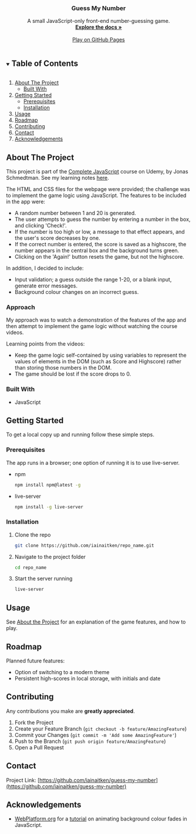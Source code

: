<p align="center">
  <h3 align="center">Guess My Number</h3>

  <p align="center">
    A small JavaScript-only front-end number-guessing game.
    <br />
    <a href="https://github.com/iainaitken/repo_name"><strong>Explore the docs »</strong></a>
    <br />
    <br />
    <a href="https://github.iainaitken.io/guess-my-number">Play on GitHub Pages</a>
  </p>
</p>

<details open="open">
  <summary><h2 style="display: inline-block">Table of Contents</h2></summary>
  <ol>
    <li>
      <a href="#about-the-project">About The Project</a>
      <ul>
        <li><a href="#built-with">Built With</a></li>
      </ul>
    </li>
    <li>
      <a href="#getting-started">Getting Started</a>
      <ul>
        <li><a href="#prerequisites">Prerequisites</a></li>
        <li><a href="#installation">Installation</a></li>
      </ul>
    </li>
    <li><a href="#usage">Usage</a></li>
    <li><a href="#roadmap">Roadmap</a></li>
    <li><a href="#contributing">Contributing</a></li>
    <li><a href="#contact">Contact</a></li>
    <li><a href="#acknowledgements">Acknowledgements</a></li>
  </ol>
</details>

## About The Project

This project is part of the [Complete JavaScript](https://www.udemy.com/course/the-complete-javascript-course/) course on Udemy, by Jonas Schmedtman. See my learning notes [here](https://github.com/iainaitken/courses/blob/main/udemy/complete_javascript/notes/section-7/070-guess-my-number.md).

The HTML and CSS files for the webpage were provided; the challenge was to implement the game logic using JavaScript. The features to be included in the app were:

- A random number between 1 and 20 is generated.
- The user attempts to guess the number by entering a number in the box, and clicking 'Check!'.
- If the number is too high or low, a message to that effect appears, and the user's score decreases by one.
- If the correct number is entered, the score is saved as a highscore, the number appears in the central box and the background turns green.
- Clicking on the 'Again!' button resets the game, but not the highscore.

In addition, I decided to include:

- Input validation; a guess outside the range 1-20, or a blank input, generate error messages.
- Background colour changes on an incorrect guess.

### Approach

My approach was to watch a demonstration of the features of the app and then attempt to implement the game logic without watching the course videos.

Learning points from the videos:

- Keep the game logic self-contained by using variables to represent the values of elements in the DOM (such as Score and Highscore) rather than storing those numbers in the DOM.
- The game should be lost if the score drops to 0.

### Built With

- JavaScript

## Getting Started

To get a local copy up and running follow these simple steps.

### Prerequisites

The app runs in a browser; one option of running it is to use live-server.

- npm

  ```sh
  npm install npm@latest -g
  ```

- live-server

  ```sh
  npm install -g live-server
  ```

### Installation

1. Clone the repo

   ```sh
   git clone https://github.com/iainaitken/repo_name.git
   ```

2. Navigate to the project folder

   ```sh
   cd repo_name
   ```

3. Start the server running

   ```sh
   live-server
   ```

## Usage

See [About the Project](#about-the-project) for an explanation of the game features, and how to play.

## Roadmap

Planned future features:

- Option of switching to a modern theme
- Persistent high-scores in local storage, with initials and date

## Contributing

Any contributions you make are **greatly appreciated**.

1. Fork the Project
2. Create your Feature Branch (`git checkout -b feature/AmazingFeature`)
3. Commit your Changes (`git commit -m 'Add some AmazingFeature'`)
4. Push to the Branch (`git push origin feature/AmazingFeature`)
5. Open a Pull Request

## Contact

Project Link: [https://github.com/iainaitken/guess-my-number](https://github.com/iainaitken/guess-my-number)

## Acknowledgements

- [WebPlatform.org](https://webplatform.github.io/) for a [tutorial](https://webplatform.github.io/docs/tutorials/animation_in_javascript_2/) on animating background colour fades in JavaScript.
